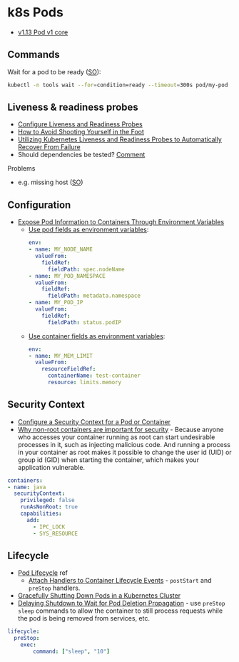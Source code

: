# k8s Pods

* [v1.13 Pod v1 core](https://kubernetes.io/docs/reference/generated/kubernetes-api/v1.13/#podspec-v1-core)

## Commands

Wait for a pod to be ready ([SO](https://stackoverflow.com/a/60810347/125246)):

```bash
kubectl -n tools wait --for=condition=ready --timeout=300s pod/my-pod
```

## Liveness & readiness probes

* [Configure Liveness and Readiness Probes](https://kubernetes.io/docs/tasks/configure-pod-container/configure-liveness-readiness-probes/)
* [How to Avoid Shooting Yourself in the Foot](https://blog.colinbreck.com/kubernetes-liveness-and-readiness-probes-how-to-avoid-shooting-yourself-in-the-foot/)
* [Utilizing Kubernetes Liveness and Readiness Probes to Automatically Recover From Failure](https://medium.com/spire-labs/utilizing-kubernetes-liveness-and-readiness-probes-to-automatically-recover-from-failure-2fe0314f2b2e)
* Should dependencies be tested? [Comment](https://medium.com/@andyhume/this-is-really-interesting-thanks-cc4122529382)

Problems

* e.g. missing host ([SO](https://stackoverflow.com/questions/49770036/kubernetes-probes-fail-on-tomcat))

## Configuration

* [Expose Pod Information to Containers Through Environment Variables](https://kubernetes.io/docs/tasks/inject-data-application/environment-variable-expose-pod-information/)
    * [Use pod fields as environment variables](https://kubernetes.io/docs/tasks/inject-data-application/environment-variable-expose-pod-information/#use-pod-fields-as-values-for-environment-variables):
        ```yaml
        env:
        - name: MY_NODE_NAME
          valueFrom:
            fieldRef:
              fieldPath: spec.nodeName
        - name: MY_POD_NAMESPACE
          valueFrom:
            fieldRef:
              fieldPath: metadata.namespace
        - name: MY_POD_IP
          valueFrom:
            fieldRef:
              fieldPath: status.podIP
        ```
    * [Use container fields as environment variables](https://kubernetes.io/docs/tasks/inject-data-application/environment-variable-expose-pod-information/#use-container-fields-as-values-for-environment-variables):
        ```yaml
      env:
        - name: MY_MEM_LIMIT
          valueFrom:
            resourceFieldRef:
              containerName: test-container
              resource: limits.memory
        ```
        
## Security Context

* [Configure a Security Context for a Pod or Container](https://kubernetes.io/docs/tasks/configure-pod-container/security-context/)
* [Why non-root containers are important for security](https://engineering.bitnami.com/articles/why-non-root-containers-are-important-for-security.html) -  Because anyone who accesses your container running as root can start undesirable processes in it, such as injecting malicious code. And running a process in your container as root makes it possible to change the user id (UID) or group id (GID) when starting the container, which makes your application vulnerable.

```yaml
containers:
- name: java
  securityContext:
    privileged: false
    runAsNonRoot: true
    capabilities:
      add:
        - IPC_LOCK
        - SYS_RESOURCE
```

## Lifecycle

* [Pod Lifecycle](https://kubernetes.io/docs/concepts/workloads/pods/pod-lifecycle/) ref
    * [Attach Handlers to Container Lifecycle Events](https://kubernetes.io/docs/tasks/configure-pod-container/attach-handler-lifecycle-event/) - `postStart` and `preStop` handlers.
* [Gracefully Shutting Down Pods in a Kubernetes Cluster](https://blog.gruntwork.io/gracefully-shutting-down-pods-in-a-kubernetes-cluster-328aecec90d)
* [Delaying Shutdown to Wait for Pod Deletion Propagation](https://blog.gruntwork.io/delaying-shutdown-to-wait-for-pod-deletion-propagation-445f779a8304) - use `preStop` `sleep` commands to allow the container to still process requests while the pod is being removed from services, etc.

```yaml
lifecycle:
  preStop:
    exec:
        command: ["sleep", "10"]
```